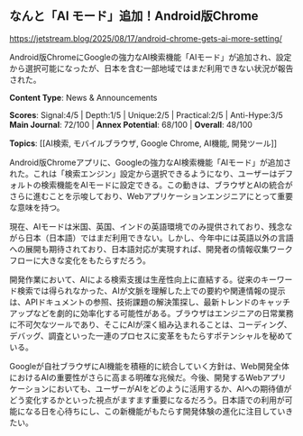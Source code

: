 ## なんと「AI モード」追加！Android版Chrome

https://jetstream.blog/2025/08/17/android-chrome-gets-ai-more-setting/

Android版ChromeにGoogleの強力なAI検索機能「AIモード」が追加され、設定から選択可能になったが、日本を含む一部地域ではまだ利用できない状況が報告された。

**Content Type**: News & Announcements

**Scores**: Signal:4/5 | Depth:1/5 | Unique:2/5 | Practical:2/5 | Anti-Hype:3/5
**Main Journal**: 72/100 | **Annex Potential**: 68/100 | **Overall**: 48/100

**Topics**: [[AI検索, モバイルブラウザ, Google Chrome, AI機能, 開発ツール]]

Android版Chromeアプリに、Googleの強力なAI検索機能「AIモード」が追加された。これは「検索エンジン」設定から選択できるようになり、ユーザーはデフォルトの検索機能をAIモードに設定できる。この動きは、ブラウザとAIの統合がさらに進むことを示唆しており、Webアプリケーションエンジニアにとって重要な意味を持つ。

現在、AIモードは米国、英国、インドの英語環境でのみ提供されており、残念ながら日本（日本語）ではまだ利用できない。しかし、今年中には英語以外の言語への展開も期待されており、日本語対応が実現すれば、開発者の情報収集ワークフローに大きな変化をもたらすだろう。

開発作業において、AIによる検索支援は生産性向上に直結する。従来のキーワード検索では得られなかった、AIが文脈を理解した上での要約や関連情報の提示は、APIドキュメントの参照、技術課題の解決策探し、最新トレンドのキャッチアップなどを劇的に効率化する可能性がある。ブラウザはエンジニアの日常業務に不可欠なツールであり、そこにAIが深く組み込まれることは、コーディング、デバッグ、調査といった一連のプロセスに変革をもたらすポテンシャルを秘めている。

Googleが自社ブラウザにAI機能を積極的に統合していく方針は、Web開発全体におけるAIの重要性がさらに高まる明確な兆候だ。今後、開発するWebアプリケーションにおいても、ユーザーがAIをどのように活用するか、AIへの期待値がどう変化するかといった視点がますます重要になるだろう。日本語での利用が可能になる日を心待ちにし、この新機能がもたらす開発体験の進化に注目していきたい。